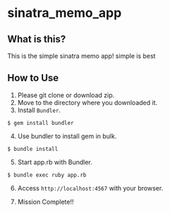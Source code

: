 # sinatra_memo_app

## What is this?
This is the simple sinatra memo app!
simple is best
## How to Use
1. Please git clone or download zip.
2. Move to the directory where you downloaded it.
3. Install `Bundler`.
```
$ gem install bundler
```
4. Use bundler to install gem in bulk.
```
$ bundle install
```
5. Start app.rb with Bundler.
```
$ bundle exec ruby app.rb
```
6. Access `http://localhost:4567` with your browser.

7. Mission Complete!!
